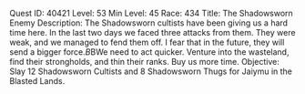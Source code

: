 Quest ID: 40421
Level: 53
Min Level: 45
Race: 434
Title: The Shadowsworn Enemy
Description: The Shadowsworn cultists have been giving us a hard time here. In the last two days we faced three attacks from them. They were weak, and we managed to fend them off. I fear that in the future, they will send a bigger force.$B$BWe need to act quicker. Venture into the wasteland, find their strongholds, and thin their ranks. Buy us more time.
Objective: Slay 12 Shadowsworn Cultists and 8 Shadowsworn Thugs for Jaiymu in the Blasted Lands.
